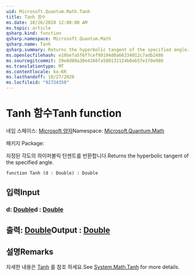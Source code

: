 ```yaml
---
uid: Microsoft.Quantum.Math.Tanh
title: Tanh 함수
ms.date: 10/26/2020 12:00:00 AM
ms.topic: article
qsharp.kind: function
qsharp.namespace: Microsoft.Quantum.Math
qsharp.name: Tanh
qsharp.summary: Returns the hyperbolic tangent of the specified angle.
ms.openlocfilehash: e10befa5f6f7cef99194d0a66334012c7adb2486
ms.sourcegitcommit: 29e0d88a30e4166fa580132124b0eb57e1f0e986
ms.translationtype: MT
ms.contentlocale: ko-KR
ms.lasthandoff: 10/27/2020
ms.locfileid: "92724358"
---
```

# <a name="tanh-function"></a><span data-ttu-id="44bb0-102">Tanh 함수</span><span class="sxs-lookup"><span data-stu-id="44bb0-102">Tanh function</span></span>

<span data-ttu-id="44bb0-103">네임 스페이스: [Microsoft 양자](xref:Microsoft.Quantum.Math)</span><span class="sxs-lookup"><span data-stu-id="44bb0-103">Namespace: [Microsoft.Quantum.Math](xref:Microsoft.Quantum.Math)</span></span>

<span data-ttu-id="44bb0-104">패키지 [](https://nuget.org/packages/)</span><span class="sxs-lookup"><span data-stu-id="44bb0-104">Package: [](https://nuget.org/packages/)</span></span>


<span data-ttu-id="44bb0-105">지정된 각도의 하이퍼볼릭 탄젠트를 반환합니다.</span><span class="sxs-lookup"><span data-stu-id="44bb0-105">Returns the hyperbolic tangent of the specified angle.</span></span>

```qsharp
function Tanh (d : Double) : Double
```


## <a name="input"></a><span data-ttu-id="44bb0-106">입력</span><span class="sxs-lookup"><span data-stu-id="44bb0-106">Input</span></span>

### <a name="d--double"></a><span data-ttu-id="44bb0-107">d: [Double](xref:microsoft.quantum.lang-ref.double)</span><span class="sxs-lookup"><span data-stu-id="44bb0-107">d : [Double](xref:microsoft.quantum.lang-ref.double)</span></span>





## <a name="output--double"></a><span data-ttu-id="44bb0-108">출력: [Double](xref:microsoft.quantum.lang-ref.double)</span><span class="sxs-lookup"><span data-stu-id="44bb0-108">Output : [Double](xref:microsoft.quantum.lang-ref.double)</span></span>



## <a name="remarks"></a><span data-ttu-id="44bb0-109">설명</span><span class="sxs-lookup"><span data-stu-id="44bb0-109">Remarks</span></span>

<span data-ttu-id="44bb0-110">자세한 내용은 [Tanh](https://docs.microsoft.com/dotnet/api/system.math.tanh) 를 참조 하세요.</span><span class="sxs-lookup"><span data-stu-id="44bb0-110">See [System.Math.Tanh](https://docs.microsoft.com/dotnet/api/system.math.tanh) for more details.</span></span>